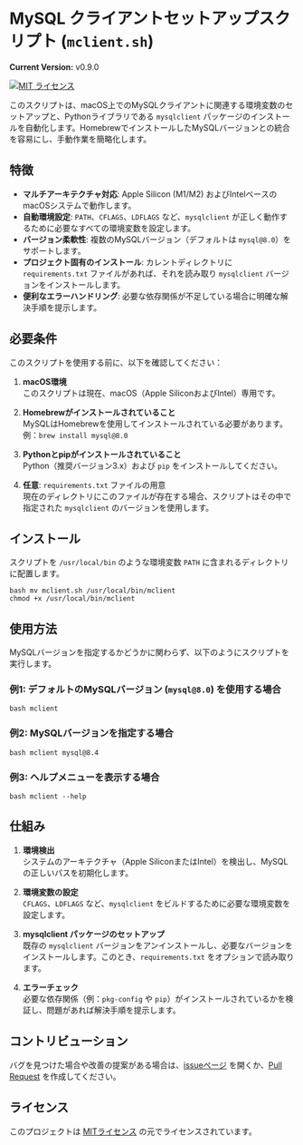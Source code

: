 # MySQL クライアントセットアップスクリプト (`mclient.sh`)
**Current Version:** v0.9.0


[![MIT ライセンス](https://img.shields.io/badge/License-MIT-blue.svg)](LICENSE)

このスクリプトは、macOS上でのMySQLクライアントに関連する環境変数のセットアップと、Pythonライブラリである `mysqlclient` パッケージのインストールを自動化します。HomebrewでインストールしたMySQLバージョンとの統合を容易にし、手動作業を簡略化します。

## 特徴

- **マルチアーキテクチャ対応**: Apple Silicon (M1/M2) およびIntelベースのmacOSシステムで動作します。
- **自動環境設定**: `PATH`、`CFLAGS`、`LDFLAGS` など、`mysqlclient` が正しく動作するために必要なすべての環境変数を設定します。
- **バージョン柔軟性**: 複数のMySQLバージョン（デフォルトは `mysql@8.0`）をサポートします。
- **プロジェクト固有のインストール**: カレントディレクトリに `requirements.txt` ファイルがあれば、それを読み取り `mysqlclient` バージョンをインストールします。
- **便利なエラーハンドリング**: 必要な依存関係が不足している場合に明確な解決手順を提示します。

## 必要条件

このスクリプトを使用する前に、以下を確認してください：

1. **macOS環境**  
   このスクリプトは現在、macOS（Apple SiliconおよびIntel）専用です。

2. **Homebrewがインストールされていること**  
   MySQLはHomebrewを使用してインストールされている必要があります。例：`brew install mysql@8.0`

3. **Pythonとpipがインストールされていること**  
   Python（推奨バージョン3.x）および `pip` をインストールしてください。

4. **任意**: `requirements.txt` ファイルの用意  
   現在のディレクトリにこのファイルが存在する場合、スクリプトはその中で指定された `mysqlclient` のバージョンを使用します。

## インストール

スクリプトを `/usr/local/bin` のような環境変数 `PATH` に含まれるディレクトリに配置します。
```
bash mv mclient.sh /usr/local/bin/mclient
chmod +x /usr/local/bin/mclient
``` 

## 使用方法

MySQLバージョンを指定するかどうかに関わらず、以下のようにスクリプトを実行します。

### 例1: デフォルトのMySQLバージョン (`mysql@8.0`) を使用する場合
```
bash mclient
``` 

### 例2: MySQLバージョンを指定する場合
```
bash mclient mysql@8.4
``` 

### 例3: ヘルプメニューを表示する場合
```
bash mclient --help
``` 

## 仕組み

1. **環境検出**  
   システムのアーキテクチャ（Apple SiliconまたはIntel）を検出し、MySQLの正しいパスを初期化します。

2. **環境変数の設定**  
   `CFLAGS`、`LDFLAGS` など、`mysqlclient` をビルドするために必要な環境変数を設定します。

3. **mysqlclient パッケージのセットアップ**  
   既存の `mysqlclient` バージョンをアンインストールし、必要なバージョンをインストールします。このとき、`requirements.txt` をオプションで読み取ります。

4. **エラーチェック**  
   必要な依存関係（例：`pkg-config` や `pip`）がインストールされているかを検証し、問題があれば解決手順を提示します。

## コントリビューション

バグを見つけた場合や改善の提案がある場合は、[issueページ](https://github.com/your-repo-link/issues) を開くか、[Pull Request](https://github.com/your-repo-link/pulls) を作成してください。

## ライセンス

このプロジェクトは [MITライセンス](LICENSE) の元でライセンスされています。
